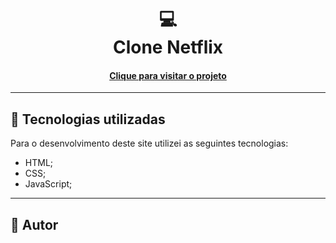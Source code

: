 <h1 align="center">
  💻<br>Clone Netflix
</h1>

<h4 align="center"><a href="https://clone-netflix-neon-six.vercel.app/" target="_blank">Clique para visitar o projeto</a></h4>


---

## 💼 Tecnologias utilizadas

Para o desenvolvimento deste site utilizei as seguintes tecnologias:

- HTML;
- CSS;
- JavaScript;

---

<h2>👨 Autor</h2>

<table>
  <tr>